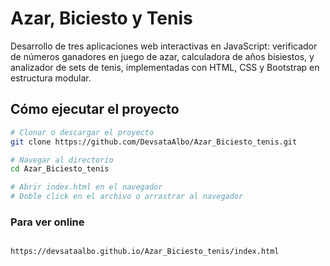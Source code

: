 # Azar, Biciesto y Tenis

Desarrollo de tres aplicaciones web interactivas en JavaScript: verificador de números ganadores en juego de azar, calculadora de años bisiestos, y analizador de sets de tenis, implementadas con HTML, CSS y Bootstrap en estructura modular.

## Cómo ejecutar el proyecto

```bash
# Clonar o descargar el proyecto
git clone https://github.com/DevsataAlbo/Azar_Biciesto_tenis.git

# Navegar al directorio
cd Azar_Biciesto_tenis

# Abrir index.html en el navegador
# Doble click en el archivo o arrastrar al navegador
```

### Para ver online 
```bash

https://devsataalbo.github.io/Azar_Biciesto_tenis/index.html

```


